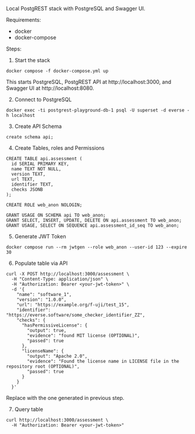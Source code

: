 Local PostgREST stack with PostgreSQL and Swagger UI.

Requirements:
- docker
- docker-compose
  
Steps:

1. Start the stack

```
docker compose -f docker-compose.yml up 
```
This starts PostgreSQL, PostgREST API at http://localhost:3000, and Swagger UI at http://localhost:8080.

2. Connect to PostgreSQL

```
docker exec -ti postgrest-playground-db-1 psql -U superset -d everse -h localhost
```
3. Create API Schema
```
create schema api;
```
4. Create Tables, roles and Permissions
```
CREATE TABLE api.assessment (
  id SERIAL PRIMARY KEY,
  name TEXT NOT NULL,
  version TEXT,
  url TEXT,
  identifier TEXT,
  checks JSONB
);

CREATE ROLE web_anon NOLOGIN;

GRANT USAGE ON SCHEMA api TO web_anon;
GRANT SELECT, INSERT, UPDATE, DELETE ON api.assessment TO web_anon;
GRANT USAGE, SELECT ON SEQUENCE api.assessment_id_seq TO web_anon;
```

5. Generate JWT Token

```
docker compose run --rm jwtgen --role web_anon --user-id 123 --expire 30
```

6. Populate table via API
   
```
curl -X POST http://localhost:3000/assessment \
  -H "Content-Type: application/json" \
  -H "Authorization: Bearer <your-jwt-token>" \
  -d '{
    "name": "software_1",
    "version": "1.0.0",
    "url": "https://example.org/f-uji/test_15",
    "identifier": "https://everse.software/some_checker_identifier_ZZ",
    "checks": {
      "hasPermissiveLicense": {
        "output": true,
        "evidence": "found MIT license (OPTIONAL)",
        "passed": true
      },
      "licenseName": {
        "output": "Apache 2.0",
        "evidence": "Found the license name in LICENSE file in the repository root (OPTIONAL)",
        "passed": true
      }
    }
  }'

```
Replace <your-jwt-token> with the one generated in previous step.

7. Query table
```
curl http://localhost:3000/assessment \
  -H "Authorization: Bearer <your-jwt-token>"

```
